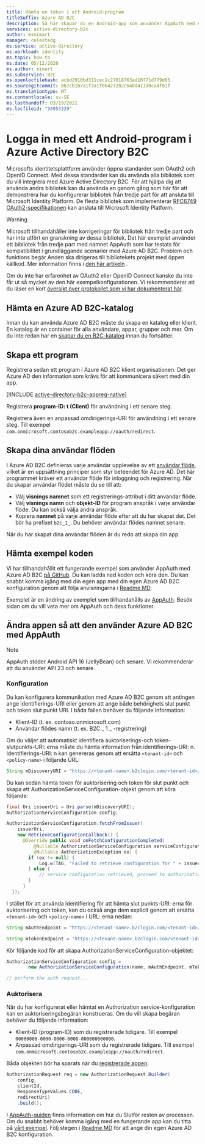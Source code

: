```yaml
---
title: Hämta en token i ett Android-program
titleSuffix: Azure AD B2C
description: Så här skapar du en Android-app som använder AppAuth med Azure Active Directory B2C för att hantera användar identiteter och autentisera användare.
services: active-directory-b2c
author: msmimart
manager: celestedg
ms.service: active-directory
ms.workload: identity
ms.topic: how-to
ms.date: 05/12/2020
ms.author: mimart
ms.subservice: B2C
ms.openlocfilehash: acbd2918bd311cec1c27018763ad10771d779d85
ms.sourcegitcommit: 867cb1b7a1f3a1f0b427282c648d411d0ca4f81f
ms.translationtype: MT
ms.contentlocale: sv-SE
ms.lasthandoff: 03/19/2021
ms.locfileid: "94953329"
---
```

# <a name="sign-in-using-an-android-application-in-azure-active-directory-b2c"></a>Logga in med ett Android-program i Azure Active Directory B2C

Microsofts identitetsplattform använder öppna standarder som OAuth2 och OpenID Connect. Med dessa standarder kan du använda alla bibliotek som du vill integrera med Azure Active Directory B2C. För att hjälpa dig att använda andra bibliotek kan du använda en genom gång som här för att demonstrera hur du konfigurerar bibliotek från tredje part för att ansluta till Microsoft Identity Platform. De flesta bibliotek som implementerar [RFC6749 OAuth2-specifikationen](https://tools.ietf.org/html/rfc6749) kan ansluta till Microsoft Identity Platform.

> [!WARNING]
> Microsoft tillhandahåller inte korrigeringar för bibliotek från tredje part och har inte utfört en granskning av dessa bibliotek. Det här exemplet använder ett bibliotek från tredje part med namnet AppAuth som har testats för kompatibilitet i grundläggande scenarier med Azure AD B2C. Problem och funktions begär Anden ska dirigeras till bibliotekets projekt med öppen källkod. Mer information finns i [den här artikeln](../active-directory/develop/reference-v2-libraries.md) .
>
>

Om du inte har erfarenhet av OAuth2 eller OpenID Connect kanske du inte får ut så mycket av den här exempelkonfigurationen. Vi rekommenderar att du läser en kort [översikt över protokollet som vi har dokumenterat här](protocols-overview.md).

## <a name="get-an-azure-ad-b2c-directory"></a>Hämta en Azure AD B2C-katalog

Innan du kan använda Azure AD B2C måste du skapa en katalog eller klient. En katalog är en container för alla användare, appar, grupper och mer. Om du inte redan har en [skapar du en B2C-katalog](tutorial-create-tenant.md) innan du fortsätter.

## <a name="create-an-application"></a>Skapa ett program

Registrera sedan ett program i Azure AD B2C klient organisationen. Det ger Azure AD den information som krävs för att kommunicera säkert med din app.

[!INCLUDE [active-directory-b2c-appreg-native](../../includes/active-directory-b2c-appreg-native.md)]

Registrera **program-ID: t (Client)** för användning i ett senare steg.

Registrera även en anpassad omdirigerings-URI för användning i ett senare steg. Till exempel `com.onmicrosoft.contosob2c.exampleapp://oauth/redirect`.

## <a name="create-your-user-flows"></a>Skapa dina användar flöden

I Azure AD B2C definieras varje användar upplevelse av ett [användar flöde](user-flow-overview.md), vilket är en uppsättning principer som styr beteendet för Azure AD. Det här programmet kräver ett användar flöde för inloggning och registrering. När du skapar användar flödet måste du se till att:

* Välj **visnings namnet** som ett registrerings-attribut i ditt användar flöde.
* Välj **visnings namn** och **objekt-ID** för program anspråk i varje användar flöde. Du kan också välja andra anspråk.
* Kopiera **namnet** på varje användar flöde efter att du har skapat det. Det bör ha prefixet `b2c_1_`.  Du behöver användar flödes namnet senare.

När du har skapat dina användar flöden är du redo att skapa din app.

## <a name="download-the-sample-code"></a>Hämta exempel koden

Vi har tillhandahållit ett fungerande exempel som använder AppAuth med Azure AD B2C [på GitHub](https://github.com/Azure-Samples/active-directory-android-native-appauth-b2c). Du kan ladda ned koden och köra den. Du kan snabbt komma igång med din egen app med din egen Azure AD B2C konfiguration genom att följa anvisningarna i [Readme.MD](https://github.com/Azure-Samples/active-directory-android-native-appauth-b2c/blob/master/README.md).

Exemplet är en ändring av exemplet som tillhandahålls av [AppAuth](https://openid.github.io/AppAuth-Android/). Besök sidan om du vill veta mer om AppAuth och dess funktioner.

## <a name="modifying-your-app-to-use-azure-ad-b2c-with-appauth"></a>Ändra appen så att den använder Azure AD B2C med AppAuth

> [!NOTE]
> AppAuth stöder Android API 16 (JellyBean) och senare. Vi rekommenderar att du använder API 23 och senare.
>

### <a name="configuration"></a>Konfiguration

Du kan konfigurera kommunikation med Azure AD B2C genom att antingen ange identifierings-URI eller genom att ange både behörighets slut punkt och token slut punkt URI. I båda fallen behöver du följande information:

* Klient-ID (t. ex. contoso.onmicrosoft.com)
* Användar flödes namn (t. ex. B2C \_ 1 \_ -registrering)

Om du väljer att automatiskt identifiera auktoriserings-och token-slutpunkts-URI: erna måste du hämta information från identifierings-URI: n. Identifierings-URI: n kan genereras genom att ersätta `<tenant-id>` och `<policy-name>` i följande URL:

```java
String mDiscoveryURI = "https://<tenant-name>.b2clogin.com/<tenant-id>/<policy-name>/v2.0/.well-known/openid-configuration";
```

Du kan sedan hämta token för auktorisering och token för slut punkt och skapa ett AuthorizationServiceConfiguration-objekt genom att köra följande:

```java
final Uri issuerUri = Uri.parse(mDiscoveryURI);
AuthorizationServiceConfiguration config;

AuthorizationServiceConfiguration.fetchFromIssuer(
    issuerUri,
    new RetrieveConfigurationCallback() {
      @Override public void onFetchConfigurationCompleted(
          @Nullable AuthorizationServiceConfiguration serviceConfiguration,
          @Nullable AuthorizationException ex) {
        if (ex != null) {
            Log.w(TAG, "Failed to retrieve configuration for " + issuerUri, ex);
        } else {
            // service configuration retrieved, proceed to authorization...
        }
      }
  });
```

I stället för att använda identifiering för att hämta slut punkts-URI: erna för auktorisering och token, kan du också ange dem explicit genom att ersätta `<tenant-id>` och `<policy-name>` i URL: erna nedan:

```java
String mAuthEndpoint = "https://<tenant-name>.b2clogin.com/<tenant-id>/<policy-name>/oauth2/v2.0/authorize";

String mTokenEndpoint = "https://<tenant-name>.b2clogin.com/<tenant-id>/<policy-name>/oauth2/v2.0/token";
```

Kör följande kod för att skapa AuthorizationServiceConfiguration-objektet:

```java
AuthorizationServiceConfiguration config =
        new AuthorizationServiceConfiguration(name, mAuthEndpoint, mTokenEndpoint);

// perform the auth request...
```

### <a name="authorizing"></a>Auktorisera

När du har konfigurerat eller hämtat en Authorization service-konfiguration kan en auktoriseringsbegäran konstrueras. Om du vill skapa begäran behöver du följande information:

* Klient-ID (program-ID) som du registrerade tidigare. Till exempel `00000000-0000-0000-0000-000000000000`.
* Anpassad omdirigerings-URI som du registrerade tidigare. Till exempel `com.onmicrosoft.contosob2c.exampleapp://oauth/redirect`.

Båda objekten bör ha sparats när du [registrerade appen](#create-an-application).

```java
AuthorizationRequest req = new AuthorizationRequest.Builder(
    config,
    clientId,
    ResponseTypeValues.CODE,
    redirectUri)
    .build();
```

I [AppAuth-guiden](https://openid.github.io/AppAuth-Android/) finns information om hur du Slutför resten av processen. Om du snabbt behöver komma igång med en fungerande app kan du titta på [vårt exempel](https://github.com/Azure-Samples/active-directory-android-native-appauth-b2c). Följ stegen i [Readme.MD](https://github.com/Azure-Samples/active-directory-android-native-appauth-b2c/blob/master/README.md) för att ange din egen Azure AD B2C konfiguration.